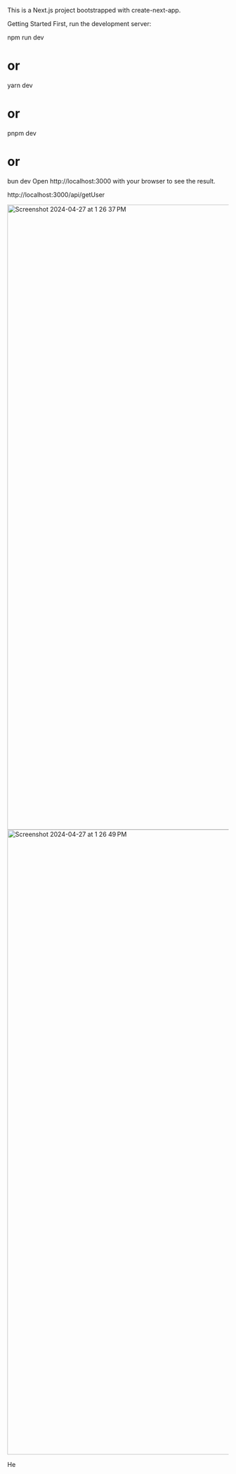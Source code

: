 This is a Next.js project bootstrapped with create-next-app.

Getting Started
First, run the development server:

npm run dev
# or
yarn dev
# or
pnpm dev
# or
bun dev
Open http://localhost:3000 with your browser to see the result.

http://localhost:3000/api/getUser

<img width="1422" alt="Screenshot 2024-04-27 at 1 26 37 PM" src="https://github.com/smehra92/nextjs_authorization/assets/97786622/4931f9d1-a02e-452d-a6bd-b788c71e73ad">
<img width="1422" alt="Screenshot 2024-04-27 at 1 26 49 PM" src="https://github.com/smehra92/nextjs_authorization/assets/97786622/4562c9dd-0d87-4974-bcda-b6ecdf79602d">

He